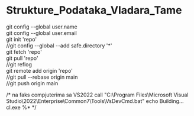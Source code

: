 # Strukture_Podataka_Vladara_Tame

git config --global user.name  
git config --global user.email  
git init 'repo'  
//git config --global --add safe.directory '*'  
git fetch 'repo'  
git pull 'repo'  
//git reflog  
git remote add origin 'repo'  
//git pull --rebase origin main  
//git push origin main  

/*
na faks compjuterima sa VS2022
call "C:\Program Files\Microsoft Visual Studio\2022\Enterprise\Common7\Tools\VsDevCmd.bat"
echo Building...
cl.exe %*
*/